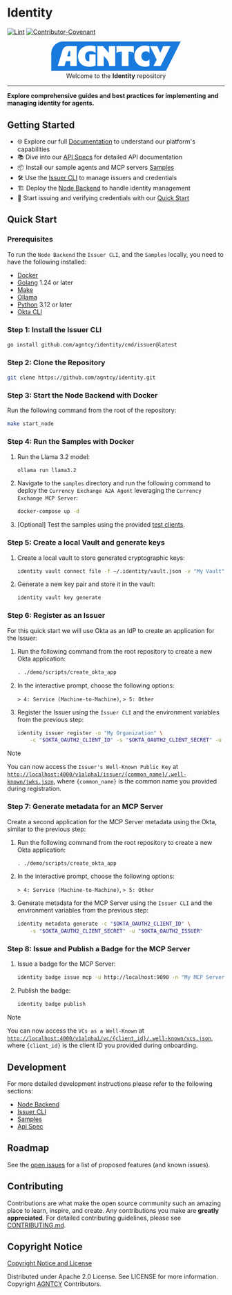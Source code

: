 # Identity

[![Lint](https://github.com/agntcy/identity/actions/workflows/lint.yml/badge.svg?branch=main)](https://github.com/marketplace/actions/super-linter)
[![Contributor-Covenant](https://img.shields.io/badge/Contributor%20Covenant-2.1-fbab2c.svg)](CODE_OF_CONDUCT.md)

<p align="center">
  <a href="https://agntcy.org">
    <picture>
      <source media="(prefers-color-scheme: dark)" srcset="img/_logo-Agntcy_White@2x.png" width="300">
      <img alt="" src="img/_logo-Agntcy_FullColor@2x.png" width="300">
    </picture>
  </a>
  <br />
  <caption>Welcome to the <b>Identity</b> repository</caption>
</p>

---

**Explore comprehensive guides and best practices for implementing and managing identity for agents.**

## Getting Started

- 🌐 Explore our full [Documentation](https://spec.identity.agntcy.org) to understand our platform's capabilities
- 📚 Dive into our [API Specs](https://spec.identity.agntcy.org/protodocs/agntcy/identity/core/v1alpha1/id.proto) for detailed API documentation
- 📦 Install our sample agents and MCP servers [Samples](samples/README.md)
- 🛠️ Use the [Issuer CLI](identity/cmd/issuer/README.md) to manage issuers and credentials
- 🏗️ Deploy the [Node Backend](identity/cmd/node/README.md) to handle identity management
- 🔐 Start issuing and verifying credentials with our [Quick Start](https://docs.agntcy.org/pages/identity-howto.html#quick-start)

## Quick Start

### Prerequisites

To run the `Node Backend` the `Issuer CLI`, and the `Samples` locally, you need to have the following installed:

- [Docker](https://docs.docker.com/get-docker/)
- [Golang](https://go.dev/doc/install) 1.24 or later
- [Make](https://www.gnu.org/software/make/)
- [Ollama](https://ollama.com/download)
- [Python](https://www.python.org/downloads/) 3.12 or later
- [Okta CLI](https://cli.okta.com/manual/#installation)

### Step 1: Install the Issuer CLI

```bash
go install github.com/agntcy/identity/cmd/issuer@latest
```

### Step 2: Clone the Repository

```bash
git clone https://github.com/agntcy/identity.git
```

### Step 3: Start the Node Backend with Docker

Run the following command from the root of the repository:

```bash
make start_node
```

### Step 4: Run the Samples with Docker

1. Run the Llama 3.2 model:

   ```bash
   ollama run llama3.2
   ```

2. Navigate to the `samples` directory and run the following command
   to deploy the `Currency Exchange A2A Agent` leveraging the `Currency Exchange MCP Server`:

   ```bash
   docker-compose up -d
   ```

3. [Optional] Test the samples using the provided [test clients](./samples/README.md#testing-the-samples).

### Step 5: Create a local Vault and generate keys

1. Create a local vault to store generated cryptographic keys:

   ```bash
   identity vault connect file -f ~/.identity/vault.json -v "My Vault"
   ```

2. Generate a new key pair and store it in the vault:

   ```bash
   identity vault key generate
   ```

### Step 6: Register as an Issuer

For this quick start we will use Okta as an IdP to create an application for the Issuer:

1. Run the following command from the root repository to create a new Okta application:

   ```bash
   . ./demo/scripts/create_okta_app
   ```

2. In the interactive prompt, choose the following options:

   `> 4: Service (Machine-to-Machine)`, `> 5: Other`

3. Register the Issuer using the `Issuer CLI` and the environment variables from the previous step:

   ```bash
   identity issuer register -o "My Organization" \
       -c "$OKTA_OAUTH2_CLIENT_ID" -s "$OKTA_OAUTH2_CLIENT_SECRET" -u "$OKTA_OAUTH2_ISSUER"
   ```

> [!NOTE]
> You can now access the `Issuer's Well-Known Public Key` at [`http://localhost:4000/v1alpha1/issuer/{common_name}/.well-known/jwks.json`](http://localhost:4000/v1alpha1/issuer/{common_name}/.well-known/jwks.json),
> where `{common_name}` is the common name you provided during registration.

### Step 7: Generate metadata for an MCP Server

Create a second application for the MCP Server metadata using the Okta, similar to the previous step:

1. Run the following command from the root repository to create a new Okta application:

   ```bash
   . ./demo/scripts/create_okta_app
   ```

2. In the interactive prompt, choose the following options:

   `> 4: Service (Machine-to-Machine)`, `> 5: Other`

3. Generate metadata for the MCP Server using the `Issuer CLI` and the environment variables from the previous step:

   ```bash
   identity metadata generate -c "$OKTA_OAUTH2_CLIENT_ID" \
       -s "$OKTA_OAUTH2_CLIENT_SECRET" -u "$OKTA_OAUTH2_ISSUER"
   ```

### Step 8: Issue and Publish a Badge for the MCP Server

1. Issue a badge for the MCP Server:

   ```bash
   identity badge issue mcp -u http://localhost:9090 -n "My MCP Server"
   ```

2. Publish the badge:

   ```bash
   identity badge publish
   ```

> [!NOTE]
> You can now access the `VCs as a Well-Known` at [`http://localhost:4000/v1alpha1/vc/{client_id}/.well-known/vcs.json`](http://localhost:4000/v1alpha1/vc/{client_id}/.well-known/vcs.json),
> where `{client_id}` is the client ID you provided during onboarding.

## Development

For more detailed development instructions please refer to the following sections:

- [Node Backend](identity/cmd/node/README.md)
- [Issuer CLI](identity/cmd/issuer/README.md)
- [Samples](samples/README.md)
- [Api Spec](api-spec/README.md)

## Roadmap

See the [open issues](https://github.com/agntcy/identity/issues) for a list
of proposed features (and known issues).

## Contributing

Contributions are what make the open source community such an amazing place to
learn, inspire, and create. Any contributions you make are **greatly
appreciated**. For detailed contributing guidelines, please see
[CONTRIBUTING.md](CONTRIBUTING.md).

## Copyright Notice

[Copyright Notice and License](LICENSE)

Distributed under Apache 2.0 License. See LICENSE for more information.
Copyright [AGNTCY](https://github.com/agntcy) Contributors.
